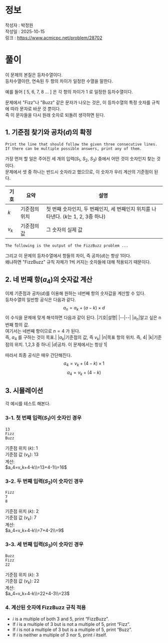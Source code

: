 # 정보
작성자 : 박정원 <br/>
작성일 : 2025-10-15 <br/>
링크 : https://www.acmicpc.net/problem/28702

# 풀이
이 문제의 본질은 등차수열이다. <br/>
등차수열이란, 연속된 두 항의 차이가 일정한 수열을 말한다.

예를 들어 [ 5, 6, 7, 8 ... ] 은 각 항의 차이가 1 로 일정한 등차수열이다.

문제에서 "Fizz"나 "Buzz" 같은 문자가 나오는 것은, 이 등차수열의 특정 숫자를 규칙에 따라 문자로 바꾼 것 뿐이다. <br/>
즉 이 문자들을 다시 원래 숫자로 되돌려 생각하면 된다.
## 1. 기준점 찾기와 공차($d$)의 확정
```
Print the line that should follow the given three consecutive lines. 
If there can be multiple possible answers, print any of them.
```
가장 먼저 할 일은 주어진 세 개의 입력($S_1$, $S_2$, $S_3$) 중에서 어떤 것이 숫자인지 찾는 것이다. <br/>
문제에서 셋 중 하나는 반드시 숫자라고 했으므로, 이 숫자가 우리 계산의 기준점이 된다.

|기호|요약|설명|
|--|--|--|
|$k$|기준점의 위치|첫 번째 숫자인지, 두 번째인지, 세 번째인지 위치를 나타낸다. ($k$는 1, 2, 3중 하나)|
|$v_k$|기준점의 값|그 숫자의 실제 값|

```
The following is the output of the FizzBuzz problem ...
```
그리고 이 문제의 등차수열에서 항들의 차이, 즉 공차($d$)는 항상 1이다. <br/>
왜냐하면 "FizzBuzz" 규칙 자체가 1씩 커지는 숫자들에 대해 적용되기 때문이다.

## 2. 네 번째 항($a_4$)의 숫자값 계산
이제 기준점과 공차($d$)를 이용해 원하는 네번째 항의 숫자값을 계산할 수 있다. <br/>
등차수열의 일반항 공식은 다음과 같다. <br/>
$$a_n=a_k+(a-k) \times d$$
이 수식을 문제에 맞게 해석하면 다음과 같이 된다.
|기호|설명|
|--|--|
|$a_n$|알고 싶은 n번째 항의 값. <br/>여기서는 네번째 항이므로 $n=4$ 가 된다. <br/>즉, $a_4$ 를 구하는 것이 목표.|
|$a_k$|기준점의 값, 즉 $v_k$|
|$n$|목표 항의 위치. 즉, 4|
|$k$|기준점의 위치. 1,2,3 중 하나|
|$d$|공차. 이 문제에서는 항상 1|

따라서 최종 공식은 매우 간단해진다.
$$a_4=v_k+(4-k) \times 1$$
$$a_4=v_k+(4-k)$$

## 3. 시뮬레이션
각 예시를 테스트 해본다.
### 3-1. 첫 번째 입력($S_1$)이 숫자인 경우
```
13
Fizz
Buzz
```
기준점 위치 ($k$): 1 <br/>
기준점 값 ($v_k$): 13 <br/>
계산: <br/>
$a_4=v_k+4-k\\=13+4-1\\=16$

### 3-2. 두 번째 입력($S_2$)이 숫자인 경우
```
Fizz
7
8
```
기준점 위치 ($k$): 2 <br/>
기준점 값 ($v_k$): 7 <br/>
계산: <br/>
$a_4=v_k+4-k\\=7+4-2\\=9$

### 3-3. 세 번째 입력($S_3$)이 숫자인 경우
```
Buzz
Fizz
22
```
기준점 위치 ($k$): 3 <br/>
기준점 값 ($v_k$): 22 <br/>
계산: <br/>
$a_4=v_k+4-k\\=22+4-3\\=23$

### 4. 계산된 숫자에 FizzBuzz 규칙 적용
- $i$ is a multiple of both $3$ and $5$, print “FizzBuzz”.
- If $i$ is a multiple of $3$ but is not a multiple of $5$, print “Fizz”.
- If $i$ is not a multiple of $3$ but is a multiple of $5$, print “Buzz”.
- If $i$ is neither a multiple of $3$ nor $5$, print $i$ itself.